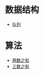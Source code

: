 # 数据结构
- [队列](https://github.com/htlAllen/data-structure-and-alghrithm/blob/master/notes/note-1.md)
# 算法
- [两数之和](https://github.com/htlAllen/data-structure-and-alghrithm/blob/master/notes/note-2.md)
- [三数之和](https://github.com/htlAllen/data-structure-and-alghrithm/blob/master/notes/note-3.md)